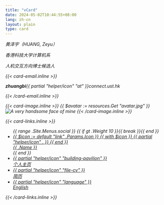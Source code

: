 ```yaml
---
title: "vCard"
date: 2024-05-02T10:44:55+08:00
lang: zh-cn
layout: plain
type: card
---
```


<address>

<div class="info">
  <div class="info-text">
    <p class="name">黄泽宇（HUANG, Zeyu）</p>
    <p class="position">香港科技大学计算机系</p>
    <p class="position">人机交互方向博士候选人</p>
    {{< card-email.inline >}}
    <p class="email"><b>zhuangbi</b>{{ partial "helper/icon" "at" }}connect.ust.hk</p>
    {{< /card-email.inline >}}
  </div>
  
  {{< card-image.inline >}}
    {{ $avatar := resources.Get "avatar.jpg" }}
    <img src="{{ $avatar.RelPermalink }}" id="avatar" class="avatar" loading="lazy" alt="A very handsome face of mine">
  {{< /card-image.inline >}}
</div>

{{< card-links.inline >}}
<ul class="links">
  {{ range .Site.Menus.social }}
  {{ if gt .Weight 10 }}{{ break }}{{ end }}
  <li>
    <a
      href='{{ .URL }}'
      class="icon-button"
      {{ if eq (default true .Params.newTab) true }}target="_blank" rel="noreferrer noopener"{{ end }}
      title="{{ .Name }}"
    >
      {{ $icon := default "link" .Params.Icon }}
      {{ with $icon }}
          {{ partial "helper/icon" . }}
      {{ end }}
      <div>{{ .Name }}</div>
    </a>
  </li>
  {{ end }}
  <li>
    <a
      href='https://yellowzeyu.com'
      class="icon-button"
      rel="noreferrer noopener"
      title="个人主页"
    >
      {{ partial "helper/icon" "building-pavilion" }}
      <div>个人主页</div>
    </a>
  </li>
  <li>
    <a
      href='https://hkustconnect-my.sharepoint.com/:b:/g/personal/zhuangbi_connect_ust_hk/EUkzNK6hR79Gt7vpvmct484BZFsX3HfRbMC7l_GFRKi2oA?e=HftN3l'
      class="icon-button"
      rel="noreferrer noopener"
      title="简历"
    >
      {{ partial "helper/icon" "file-cv" }}
      <div>简历</div>
    </a>
  </li>
  <li>
    <a
      href='/en/vcard/'
      class="icon-button"
      rel="noreferrer noopener"
      title="English"
    >
      {{ partial "helper/icon" "language" }}
      <div>English</div>
    </a>
  </li>
</ul>
{{< /card-links.inline >}}

</address>
